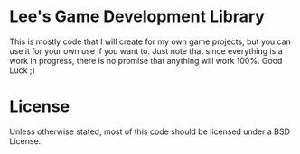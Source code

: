 Lee's Game Development Library
==============================

This is mostly code that I will create for my own game projects, but you can use it for your own use if you want to. 
Just note that since everything is a work in progress, there is no promise that anything will work 100%. Good Luck ;)

License
=======
Unless otherwise stated, most of this code should be licensed under a BSD License.
